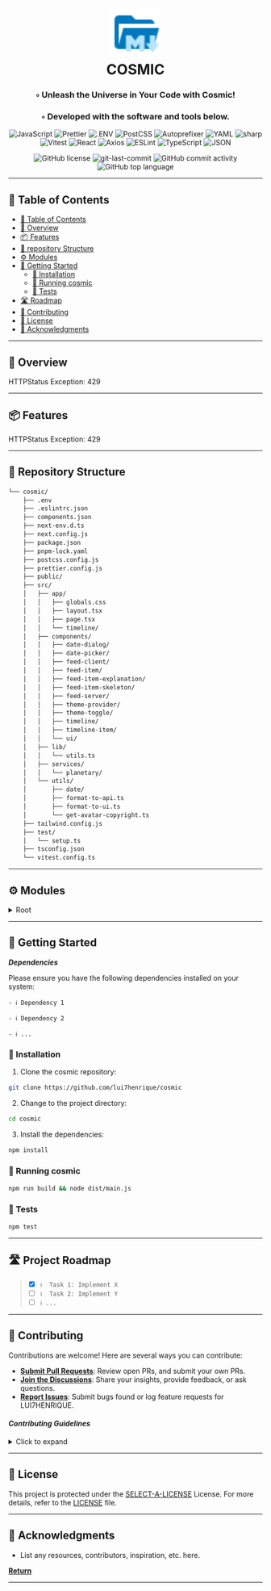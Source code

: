 <div align="center">
<h1 align="center">
<img src="https://raw.githubusercontent.com/PKief/vscode-material-icon-theme/ec559a9f6bfd399b82bb44393651661b08aaf7ba/icons/folder-markdown-open.svg" width="100" />
<br>COSMIC</h1>
<h3>◦ Unleash the Universe in Your Code with Cosmic!</h3>
<h3>◦ Developed with the software and tools below.</h3>

<p align="center">
<img src="https://img.shields.io/badge/JavaScript-F7DF1E.svg?style=flat-square&logo=JavaScript&logoColor=black" alt="JavaScript" />
<img src="https://img.shields.io/badge/Prettier-F7B93E.svg?style=flat-square&logo=Prettier&logoColor=black" alt="Prettier" />
<img src="https://img.shields.io/badge/.ENV-ECD53F.svg?style=flat-square&logo=dotenv&logoColor=black" alt=".ENV" />
<img src="https://img.shields.io/badge/PostCSS-DD3A0A.svg?style=flat-square&logo=PostCSS&logoColor=white" alt="PostCSS" />
<img src="https://img.shields.io/badge/Autoprefixer-DD3735.svg?style=flat-square&logo=Autoprefixer&logoColor=white" alt="Autoprefixer" />
<img src="https://img.shields.io/badge/YAML-CB171E.svg?style=flat-square&logo=YAML&logoColor=white" alt="YAML" />
<img src="https://img.shields.io/badge/sharp-99CC00.svg?style=flat-square&logo=sharp&logoColor=white" alt="sharp" />

<img src="https://img.shields.io/badge/Vitest-6E9F18.svg?style=flat-square&logo=Vitest&logoColor=white" alt="Vitest" />
<img src="https://img.shields.io/badge/React-61DAFB.svg?style=flat-square&logo=React&logoColor=black" alt="React" />
<img src="https://img.shields.io/badge/Axios-5A29E4.svg?style=flat-square&logo=Axios&logoColor=white" alt="Axios" />
<img src="https://img.shields.io/badge/ESLint-4B32C3.svg?style=flat-square&logo=ESLint&logoColor=white" alt="ESLint" />
<img src="https://img.shields.io/badge/TypeScript-3178C6.svg?style=flat-square&logo=TypeScript&logoColor=white" alt="TypeScript" />
<img src="https://img.shields.io/badge/JSON-000000.svg?style=flat-square&logo=JSON&logoColor=white" alt="JSON" />
</p>
<img src="https://img.shields.io/github/license/lui7henrique/cosmic?style=flat-square&color=5D6D7E" alt="GitHub license" />
<img src="https://img.shields.io/github/last-commit/lui7henrique/cosmic?style=flat-square&color=5D6D7E" alt="git-last-commit" />
<img src="https://img.shields.io/github/commit-activity/m/lui7henrique/cosmic?style=flat-square&color=5D6D7E" alt="GitHub commit activity" />
<img src="https://img.shields.io/github/languages/top/lui7henrique/cosmic?style=flat-square&color=5D6D7E" alt="GitHub top language" />
</div>

---

## 📖 Table of Contents
- [📖 Table of Contents](#-table-of-contents)
- [📍 Overview](#-overview)
- [📦 Features](#-features)
- [📂 repository Structure](#-repository-structure)
- [⚙️ Modules](#modules)
- [🚀 Getting Started](#-getting-started)
    - [🔧 Installation](#-installation)
    - [🤖 Running cosmic](#-running-cosmic)
    - [🧪 Tests](#-tests)
- [🛣 Roadmap](#-roadmap)
- [🤝 Contributing](#-contributing)
- [📄 License](#-license)
- [👏 Acknowledgments](#-acknowledgments)

---


## 📍 Overview

HTTPStatus Exception: 429

---

## 📦 Features

HTTPStatus Exception: 429

---


## 📂 Repository Structure

```sh
└── cosmic/
    ├── .env
    ├── .eslintrc.json
    ├── components.json
    ├── next-env.d.ts
    ├── next.config.js
    ├── package.json
    ├── pnpm-lock.yaml
    ├── postcss.config.js
    ├── prettier.config.js
    ├── public/
    ├── src/
    │   ├── app/
    │   │   ├── globals.css
    │   │   ├── layout.tsx
    │   │   ├── page.tsx
    │   │   └── timeline/
    │   ├── components/
    │   │   ├── date-dialog/
    │   │   ├── date-picker/
    │   │   ├── feed-client/
    │   │   ├── feed-item/
    │   │   ├── feed-item-explanation/
    │   │   ├── feed-item-skeleton/
    │   │   ├── feed-server/
    │   │   ├── theme-provider/
    │   │   ├── theme-toggle/
    │   │   ├── timeline/
    │   │   ├── timeline-item/
    │   │   └── ui/
    │   ├── lib/
    │   │   └── utils.ts
    │   ├── services/
    │   │   └── planetary/
    │   └── utils/
    │       ├── date/
    │       ├── format-to-api.ts
    │       ├── format-to-ui.ts
    │       └── get-avatar-copyright.ts
    ├── tailwind.config.js
    ├── test/
    │   └── setup.ts
    ├── tsconfig.json
    └── vitest.config.ts

```

---


## ⚙️ Modules

<details closed><summary>Root</summary>

| File                                                                                                                   | Summary                                                                                                                                                                                                                                                                                                                                                                                                                                                                                                                                                                                      |
| ---                                                                                                                    | ---                                                                                                                                                                                                                                                                                                                                                                                                                                                                                                                                                                                          |
| [.env](https://github.com/lui7henrique/cosmic/blob/main/.env)                                                          | This is a Next.js application called "cosmic" with standard devops support (eslint, prettier, package.json) and a custom Tailwind CSS config. The app employs a server/client model and uses components like UI elements, date picker, theme toggle, and a timeline. Key application data is acquired from NASA's API. Utility functions involve date formatting and fetching avatar copyrights. All services are organised under "services". Tests are setup in a separate directory.                                                                                                       |
| [.eslintrc.json](https://github.com/lui7henrique/cosmic/blob/main/.eslintrc.json)                                      | The code represents a directory structure for a Next.js application, `cosmic`. It contains configurations for ESLint, PostCSS, Prettier, and Tailwind CSS. The'src' directory has components, utilities, and app-global styles. The'components' folder further includes various reusable UI elements. Application-wide utilities, date formatting functions, and a'planetary' service are inside the'services' and'utils' folder. The ESLint configuration extends'next/core-web-vitals' and'@rocketseat/eslint-config/next', and turns off the'no-use-before-define' rule.                  |
| [components.json](https://github.com/lui7henrique/cosmic/blob/main/components.json)                                    | The depicted project structure suggests a Next.js application utilizing Typescript, Tailwind CSS, and Eslint for code readability. The'components.json' configures project schema, UI style, and resource inclusion. It sets Tailwind configurations, defining base color, and usage of CSS variables. Moreover, it establishes aliases for components and utilities for more efficient coding. The'src' directory holds app layout, different UI components, utility functions, and services, probably meant for interacting with external APIs.                                            |
| [next-env.d.ts](https://github.com/lui7henrique/cosmic/blob/main/next-env.d.ts)                                        | The provided code is the structure of a Next.js application called'cosmic'. It has configuration files at the root and inside, UI components, application-specific files, utility functions, and services. Files like '.env' and'tsconfig.json' handle environment variables and TypeScript configuration respectively. The'src/' directory consists of the core application, UI components, utility functions, and services. The'next-env.d.ts' file declares types for Next.js features, including Next.js internal image formats. This file should not be altered per Next.js guidelines. |
| [next.config.js](https://github.com/lui7henrique/cosmic/blob/main/next.config.js)                                      | The code is the configuration for a Next.js project named'cosmic'. The project is using TypeScript and has components, services, utilities, and tests structured within a src directory. The `next.config.js` file allows the use of images from'apod.nasa.gov' and removes properties in React code during compilation. The project also has configuration files for ESLint, Prettier, PostCSS, and TailwindCSS, and uses `pnpm` for package management.                                                                                                                                    |
| [package.json](https://github.com/lui7henrique/cosmic/blob/main/package.json)                                          | The code represents a NASA timeline project directory structure. It includes TypeScript, Next.js, React, and testing scripts. Key functionalities involve handling theme toggling, date picking, and data from a planetary service. The code also contains specific libraries for user interface elements, utilities, and API formats. The'package.json' script configures development, building, starting, testing, and linting tasks via Next.js and Vitest, and outlines various project dependencies and developer dependencies.                                                         |
| [pnpm-lock.yaml](https://github.com/lui7henrique/cosmic/blob/main/pnpm-lock.yaml)                                      | This is a Next.js application following a modular architecture. It structures its source code into components, GUI, libraries, services, and utilitarian functions. Theming is also incorporated. The code mentions a lock file, ensuring dependencies to have consistent versions across an environment, highlighting certain settings like'autoInstallPeers'. The structure indicates thorough linting and testing setup, thus enforcing code quality. The application deals with dates and feeds, possibly for a timeline-based feature.                                                  |
| [postcss.config.js](https://github.com/lui7henrique/cosmic/blob/main/postcss.config.js)                                | The directory structure presented represents a Next.js app using TypeScript, Tailwind CSS and a series of custom components and utility libraries. The components are organised into separate folders, including theme providers, timeline-related components, feed items and a date picker. Additional utilities handle date management and formatting. Package settings and configurations for tools including ESLint, Prettier, and tests are included. The specific `postcss.config.js` code enables Tailwind CSS and Autoprefixer as PostCSS plugins.                                   |
| [prettier.config.js](https://github.com/lui7henrique/cosmic/blob/main/prettier.config.js)                              | The provided code shows a directory structure and a configuration file for a Next.js application that uses Tailwind CSS for styling. The app has various components, utilities, services, and configs. The'prettier.config.js' file ensures the application code follows a consistent style by using the Prettier formatting tool along with a Tailwind CSS plugin.                                                                                                                                                                                                                          |
| [tailwind.config.js](https://github.com/lui7henrique/cosmic/blob/main/tailwind.config.js)                              | The'tailwind.config.js' configures the Tailwind CSS framework for a JavaScript project with dark mode and responsive design. The configuration also extends the theme, defining color schemes, animations, border radius, and maximum width. It scans specific directories for class usage in'ts' and'tsx' files. The file also includes a plugin for CSS animations. The project structure indicates a standard Next.js application setup with a variety of components, utilities, configuration files, and a'src' directory containing the application's source code.                      |
| [tsconfig.json](https://github.com/lui7henrique/cosmic/blob/main/tsconfig.json)                                        | This directory tree represents a Next.js project structure with TypeScript configuration. The'src' directory contains application logic, UI components, utilities and services. The'test' setup and project configuration files like'next.config.js,''tsconfig.json,' are found at the root level. Tsconfig.json configures TypeScript, targeting es5, allowing JavaScript files, enforcing strict type-checking, resolving JSON modules, preserving JSX syntax, and includes paths for project files, excluding'node_modules'.                                                              |
| [vitest.config.ts](https://github.com/lui7henrique/cosmic/blob/main/vitest.config.ts)                                  | The provided code represents a directory structure of a project called'cosmic', which appears to use Next.js, TypeScript, and CSS technologies. The configuration file'vitest.config.ts' sets up testing using Vitest, specifies JSdom as the environment, and initialization file'test/setup.ts'. It provides multiple reports on code coverage, enables aliases for simplified imports and integrates React via ViteJS plugins.                                                                                                                                                            |
| [globals.css](https://github.com/lui7henrique/cosmic/blob/main/src\app\globals.css)                                    | The code includes a directory tree for a web project, using Next.js with TypeScript. Most functionalities are divided among components, utils, services, and app located under the'src' folder. The provided CSS file (globals.css), utilizes the Tailwind CSS utility-first framework to define base styles, including various color variables for different UI elements (background, foreground, cards, popovers) in light and dark modes, radius, and some'apply' directives for universal (*) and body elements.                                                                         |
| [layout.tsx](https://github.com/lui7henrique/cosmic/blob/main/src\app\layout.tsx)                                      | The code represents the root layout of a web application named'Cosmic'. It uses Next.js, TypeScript, and a Roboto Mono Google font. The application incorporates theming, provided by ThemeProvider, and a theme toggle component, denoting a user option to switch themes. The layout houses all other components (children prop), indicating the shared structural elements across the application. Metadata is defined, giving basic description information about the app.                                                                                                               |
| [page.tsx](https://github.com/lui7henrique/cosmic/blob/main/src\app\page.tsx)                                          | HTTPStatus Exception: 429                                                                                                                                                                                                                                                                                                                                                                                                                                                                                                                                                                    |
| [page.tsx](https://github.com/lui7henrique/cosmic/blob/main/src\app\timeline\page.tsx)                                 | HTTPStatus Exception: 429                                                                                                                                                                                                                                                                                                                                                                                                                                                                                                                                                                    |
| [page.tsx](https://github.com/lui7henrique/cosmic/blob/main/src\app\timeline\[date]\page.tsx)                          | HTTPStatus Exception: 429                                                                                                                                                                                                                                                                                                                                                                                                                                                                                                                                                                    |
| [index.tsx](https://github.com/lui7henrique/cosmic/blob/main/src\components\date-dialog\index.tsx)                     | The given code constructs a `DialogDate` React component for rendering interactive dialog boxes. It uses a date as input and retrieves astronomy picture of the day (APOD) data for the given date from a planetary service. While data is loading or unavailable, it presents a dialog with a skeleton version of the feed item. When data is obtained successfully, it displays the retrieved feed item inside the dialog box.                                                                                                                                                             |
| [index.tsx](https://github.com/lui7henrique/cosmic/blob/main/src\components\date-picker\index.tsx)                     | HTTPStatus Exception: 429                                                                                                                                                                                                                                                                                                                                                                                                                                                                                                                                                                    |
| [index.test.tsx](https://github.com/lui7henrique/cosmic/blob/main/src\components\feed-client\index.test.tsx)           | HTTPStatus Exception: 429                                                                                                                                                                                                                                                                                                                                                                                                                                                                                                                                                                    |
| [index.tsx](https://github.com/lui7henrique/cosmic/blob/main/src\components\feed-client\index.tsx)                     | HTTPStatus Exception: 429                                                                                                                                                                                                                                                                                                                                                                                                                                                                                                                                                                    |
| [index.test.tsx](https://github.com/lui7henrique/cosmic/blob/main/src\components\feed-item\index.test.tsx)             | HTTPStatus Exception: 429                                                                                                                                                                                                                                                                                                                                                                                                                                                                                                                                                                    |
| [index.tsx](https://github.com/lui7henrique/cosmic/blob/main/src\components\feed-item\index.tsx)                       | HTTPStatus Exception: 429                                                                                                                                                                                                                                                                                                                                                                                                                                                                                                                                                                    |
| [index.test.tsx](https://github.com/lui7henrique/cosmic/blob/main/src\components\feed-item-explanation\index.test.tsx) | HTTPStatus Exception: 429                                                                                                                                                                                                                                                                                                                                                                                                                                                                                                                                                                    |
| [index.tsx](https://github.com/lui7henrique/cosmic/blob/main/src\components\feed-item-explanation\index.tsx)           | HTTPStatus Exception: 429                                                                                                                                                                                                                                                                                                                                                                                                                                                                                                                                                                    |
| [index.tsx](https://github.com/lui7henrique/cosmic/blob/main/src\components\feed-item-skeleton\index.tsx)              | HTTPStatus Exception: 429                                                                                                                                                                                                                                                                                                                                                                                                                                                                                                                                                                    |
| [index.tsx](https://github.com/lui7henrique/cosmic/blob/main/src\components\feed-server\index.tsx)                     | HTTPStatus Exception: 429                                                                                                                                                                                                                                                                                                                                                                                                                                                                                                                                                                    |
| [index.tsx](https://github.com/lui7henrique/cosmic/blob/main/src\components\theme-provider\index.tsx)                  | HTTPStatus Exception: 429                                                                                                                                                                                                                                                                                                                                                                                                                                                                                                                                                                    |
| [index.test.tsx](https://github.com/lui7henrique/cosmic/blob/main/src\components\theme-toggle\index.test.tsx)          | HTTPStatus Exception: 429                                                                                                                                                                                                                                                                                                                                                                                                                                                                                                                                                                    |
| [index.tsx](https://github.com/lui7henrique/cosmic/blob/main/src\components\theme-toggle\index.tsx)                    | HTTPStatus Exception: 429                                                                                                                                                                                                                                                                                                                                                                                                                                                                                                                                                                    |
| [index.tsx](https://github.com/lui7henrique/cosmic/blob/main/src\components\timeline\index.tsx)                        | HTTPStatus Exception: 429                                                                                                                                                                                                                                                                                                                                                                                                                                                                                                                                                                    |
| [index.tsx](https://github.com/lui7henrique/cosmic/blob/main/src\components\timeline-item\index.tsx)                   | HTTPStatus Exception: 429                                                                                                                                                                                                                                                                                                                                                                                                                                                                                                                                                                    |
| [avatar.tsx](https://github.com/lui7henrique/cosmic/blob/main/src\components\ui\avatar.tsx)                            | HTTPStatus Exception: 429                                                                                                                                                                                                                                                                                                                                                                                                                                                                                                                                                                    |
| [badge.tsx](https://github.com/lui7henrique/cosmic/blob/main/src\components\ui\badge.tsx)                              | HTTPStatus Exception: 429                                                                                                                                                                                                                                                                                                                                                                                                                                                                                                                                                                    |
| [button.tsx](https://github.com/lui7henrique/cosmic/blob/main/src\components\ui\button.tsx)                            | HTTPStatus Exception: 429                                                                                                                                                                                                                                                                                                                                                                                                                                                                                                                                                                    |
| [calendar.tsx](https://github.com/lui7henrique/cosmic/blob/main/src\components\ui\calendar.tsx)                        | HTTPStatus Exception: 429                                                                                                                                                                                                                                                                                                                                                                                                                                                                                                                                                                    |
| [dialog.tsx](https://github.com/lui7henrique/cosmic/blob/main/src\components\ui\dialog.tsx)                            | HTTPStatus Exception: 429                                                                                                                                                                                                                                                                                                                                                                                                                                                                                                                                                                    |
| [dropdown-menu.tsx](https://github.com/lui7henrique/cosmic/blob/main/src\components\ui\dropdown-menu.tsx)              | HTTPStatus Exception: 429                                                                                                                                                                                                                                                                                                                                                                                                                                                                                                                                                                    |
| [input.tsx](https://github.com/lui7henrique/cosmic/blob/main/src\components\ui\input.tsx)                              | HTTPStatus Exception: 429                                                                                                                                                                                                                                                                                                                                                                                                                                                                                                                                                                    |
| [popover.tsx](https://github.com/lui7henrique/cosmic/blob/main/src\components\ui\popover.tsx)                          | HTTPStatus Exception: 429                                                                                                                                                                                                                                                                                                                                                                                                                                                                                                                                                                    |
| [select.tsx](https://github.com/lui7henrique/cosmic/blob/main/src\components\ui\select.tsx)                            | HTTPStatus Exception: 429                                                                                                                                                                                                                                                                                                                                                                                                                                                                                                                                                                    |
| [separator.tsx](https://github.com/lui7henrique/cosmic/blob/main/src\components\ui\separator.tsx)                      | HTTPStatus Exception: 429                                                                                                                                                                                                                                                                                                                                                                                                                                                                                                                                                                    |
| [skeleton.tsx](https://github.com/lui7henrique/cosmic/blob/main/src\components\ui\skeleton.tsx)                        | HTTPStatus Exception: 429                                                                                                                                                                                                                                                                                                                                                                                                                                                                                                                                                                    |
| [tooltip.tsx](https://github.com/lui7henrique/cosmic/blob/main/src\components\ui\tooltip.tsx)                          | HTTPStatus Exception: 429                                                                                                                                                                                                                                                                                                                                                                                                                                                                                                                                                                    |
| [utils.ts](https://github.com/lui7henrique/cosmic/blob/main/src\lib\utils.ts)                                          | HTTPStatus Exception: 429                                                                                                                                                                                                                                                                                                                                                                                                                                                                                                                                                                    |
| [index.ts](https://github.com/lui7henrique/cosmic/blob/main/src\services\planetary\index.ts)                           | HTTPStatus Exception: 429                                                                                                                                                                                                                                                                                                                                                                                                                                                                                                                                                                    |
| [types.ts](https://github.com/lui7henrique/cosmic/blob/main/src\services\planetary\types.ts)                           | HTTPStatus Exception: 429                                                                                                                                                                                                                                                                                                                                                                                                                                                                                                                                                                    |
| [format-to-api.ts](https://github.com/lui7henrique/cosmic/blob/main/src\utils\format-to-api.ts)                        | HTTPStatus Exception: 429                                                                                                                                                                                                                                                                                                                                                                                                                                                                                                                                                                    |
| [format-to-ui.ts](https://github.com/lui7henrique/cosmic/blob/main/src\utils\format-to-ui.ts)                          | HTTPStatus Exception: 429                                                                                                                                                                                                                                                                                                                                                                                                                                                                                                                                                                    |
| [get-avatar-copyright.ts](https://github.com/lui7henrique/cosmic/blob/main/src\utils\get-avatar-copyright.ts)          | HTTPStatus Exception: 429                                                                                                                                                                                                                                                                                                                                                                                                                                                                                                                                                                    |
| [format-raw-date.ts](https://github.com/lui7henrique/cosmic/blob/main/src\utils\date\format-raw-date.ts)               | HTTPStatus Exception: 429                                                                                                                                                                                                                                                                                                                                                                                                                                                                                                                                                                    |
| [setup.ts](https://github.com/lui7henrique/cosmic/blob/main/test\setup.ts)                                             | HTTPStatus Exception: 429                                                                                                                                                                                                                                                                                                                                                                                                                                                                                                                                                                    |

</details>

---

## 🚀 Getting Started

***Dependencies***

Please ensure you have the following dependencies installed on your system:

`- ℹ️ Dependency 1`

`- ℹ️ Dependency 2`

`- ℹ️ ...`

### 🔧 Installation

1. Clone the cosmic repository:
```sh
git clone https://github.com/lui7henrique/cosmic
```

2. Change to the project directory:
```sh
cd cosmic
```

3. Install the dependencies:
```sh
npm install
```

### 🤖 Running cosmic

```sh
npm run build && node dist/main.js
```

### 🧪 Tests
```sh
npm test
```

---


## 🛣 Project Roadmap

> - [X] `ℹ️  Task 1: Implement X`
> - [ ] `ℹ️  Task 2: Implement Y`
> - [ ] `ℹ️ ...`


---

## 🤝 Contributing

Contributions are welcome! Here are several ways you can contribute:

- **[Submit Pull Requests](https://github.com/lui7henrique/cosmic/blob/main/CONTRIBUTING.md)**: Review open PRs, and submit your own PRs.
- **[Join the Discussions](https://github.com/lui7henrique/cosmic/discussions)**: Share your insights, provide feedback, or ask questions.
- **[Report Issues](https://github.com/lui7henrique/cosmic/issues)**: Submit bugs found or log feature requests for LUI7HENRIQUE.

#### *Contributing Guidelines*

<details closed>
<summary>Click to expand</summary>

1. **Fork the Repository**: Start by forking the project repository to your GitHub account.
2. **Clone Locally**: Clone the forked repository to your local machine using a Git client.
   ```sh
   git clone <your-forked-repo-url>
   ```
3. **Create a New Branch**: Always work on a new branch, giving it a descriptive name.
   ```sh
   git checkout -b new-feature-x
   ```
4. **Make Your Changes**: Develop and test your changes locally.
5. **Commit Your Changes**: Commit with a clear and concise message describing your updates.
   ```sh
   git commit -m 'Implemented new feature x.'
   ```
6. **Push to GitHub**: Push the changes to your forked repository.
   ```sh
   git push origin new-feature-x
   ```
7. **Submit a Pull Request**: Create a PR against the original project repository. Clearly describe the changes and their motivations.

Once your PR is reviewed and approved, it will be merged into the main branch.

</details>

---

## 📄 License


This project is protected under the [SELECT-A-LICENSE](https://choosealicense.com/licenses) License. For more details, refer to the [LICENSE](https://choosealicense.com/licenses/) file.

---

## 👏 Acknowledgments

- List any resources, contributors, inspiration, etc. here.

[**Return**](#Top)

---

